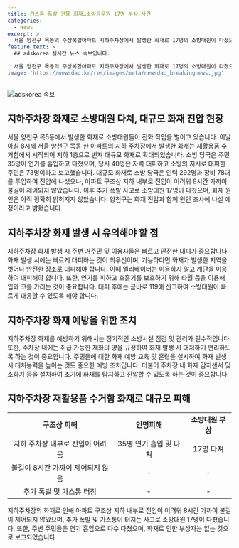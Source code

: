 ```yaml
---
title: 가스통 폭발 건물 화재…소방공무원 17명 부상 사건
categories:
  - News
excerpt: >
  서울 양천구 목동의 주상복합아파트 지하주차장에서 발생한 화재로 17명의 소방대원이 다쳤으며, 주민 35명이 연기를 흡입하는 등 피해를 입었습니다. 292명의 인력과 78대의 장비를 투입하여 8시간 넘게 불길을 진압하는 등 어려움을 겪었으며, 추가 폭발로 17명의 소방공무원이 부상을 입었습니다. 화재 원인은 아직 밝혀지지 않았으며, 경찰과 소방 당국은 원인을 조사 중입니다. (문단 요약, 149자)
feature_text: >
  ## adskorea 실시간 뉴스 속보입니다.

  서울 양천구 목동의 주상복합아파트 지하주차장에서 발생한 화재로 17명의 소방대원이 다쳤으며, 주민 35명이 연기를 흡입하는 등 피해를 입었습니다. 292명의 인력과 78대의 장비를 투입하여 8시간 넘게 불길을 진압하는 등 어려움을 겪었으며, 추가 폭발로 17명의 소방공무원이 부상을 입었습니다. 화재 원인은 아직 밝혀지지 않았으며, 경찰과 소방 당국은 원인을 조사 중입니다. (문단 요약, 149자)
image: 'https://newsdao.kr/res/images/meta/newsdao_breakingnews.jpg'
---
```


<p><img src="https://newsdao.kr/res/images/meta/newsdao_breakingnews.jpg" alt="adskorea 속보" /></p>

<h2 data-ke-size="size26">지하주차장 화재로 소방대원 다쳐, 대규모 화재 진압 현장</h2>

<p data-ke-size="size16">서울 양천구 목5동에서 발생한 화재로 소방대원들이 진화 작업을 벌이고 있습니다. 이날 아침 8시께 서울 양천구 목동 한 아파트의 지하 주차장에서 발생한 화재는 재활용품 수거함에서 시작되어 지하 1층으로 번져 대규모 화재로 확대되었습니다. 소방 당국은 주민 35명이 연기를 흡입하고 다쳤으며, 당시 40명은 자력 대피하고 소방의 지시로 대피한 주민은 73명이라고 보고했습니다. 대규모 화재로 소방 당국은 인력 292명과 장비 78대를 투입하여 진압에 나섰으나, 아파트 구조상 지하 내부로 진입이 어려워 8시간 가까이 불길이 제어되지 않았습니다. 이후 추가 폭발 사고로 소방대원 17명이 다쳤으며, 화재 원인은 아직 정확히 밝혀지지 않았습니다. 양천구는 화재 진압과 함께 원인 조사에 나설 예정이라고 밝혔습니다.</p>

<h2 data-ke-size="size26">지하주차장 화재 발생 시 유의해야 할 점</h2>

<p data-ke-size="size16">지하주차장 화재 발생 시 주변 거주민 및 이용자들은 빠르고 안전한 대피가 중요합니다. 화재 발생 시에는 빠르게 대피하는 것이 최우선이며, 가능하다면 화재가 발생한 지역을 벗어나 안전한 장소로 대피해야 합니다. 이때 엘리베이터는 이용하지 말고 계단을 이용하여 대피해야 합니다. 또한, 연기를 피하고 호흡기를 보호하기 위해 타월 등을 이용해 입과 코를 가리는 것이 중요합니다. 대피 후에는 곧바로 119에 신고하여 소방대원이 빠르게 대응할 수 있도록 해야 합니다.</p>

<h2 data-ke-size="size26">지하주차장 화재 예방을 위한 조치</h2>

<p data-ke-size="size16">지하주차장 화재를 예방하기 위해서는 정기적인 소방시설 점검 및 관리가 필수적입니다. 또한, 주차장 내에는 취급 가능한 재화의 양을 규정하여 화재 발생 시 대처하기 편리하도록 하는 것이 중요합니다. 주민들에 대한 화재 예방 교육 및 훈련을 실시하여 화재 발생 시 대처능력을 높이는 것도 중요한 예방 조치입니다. 더불어 주차장 내 화재 감지센서 및 소화기 등을 설치하여 조기에 화재를 탐지하고 진압할 수 있도록 하는 것이 중요합니다.</p>

<h2 data-ke-size="size26">지하주차장 재활용품 수거함 화재로 대규모 피해</h2>

<table>
  <tbody>
    <tr>
      <td style="text-align: center; height: 17px;"><b>구조상 피해</b></td>
      <td style="text-align: center; height: 17px;"><b>인명피해</b></td>
      <td style="text-align: center; height: 17px;"><b>소방대원 부상</b></td>
    </tr>
    <tr>
      <td style="text-align: center; height: 17px;">지하 주차장 내부로 진입이 어려움</td>
      <td style="text-align: center; height: 17px;">35명 연기 흡입 및 다쳐</td>
      <td style="text-align: center; height: 17px;">17명 다쳐</td>
    </tr>    
    <tr>
      <td style="text-align: center; height: 17px;">불길이 8시간 가까이 제어되지 않음</td>
      <td style="text-align: center; height: 17px;">-</td>
      <td style="text-align: center; height: 17px;">-</td>
    </tr>
    <tr>
      <td style="text-align: center; height: 17px;">추가 폭발 및 가스통 터짐</td>
      <td style="text-align: center; height: 17px;">-</td>
      <td style="text-align: center; height: 17px;">-</td>
    </tr>
  </tbody>
</table>

<p data-ke-size="size16">지하주차장의 화재로 인해 아파트 구조상 지하 내부로 진입이 어려워 8시간 가까이 불길이 제어되지 않았으며, 추가 폭발 및 가스통이 터지는 사고로 소방대원 17명이 다쳤습니다. 또한, 주변 주민들은 연기 흡입으로 다수 다쳤으며, 화재로 인한 부상자는 없는 것으로 보고되었습니다.</p>

